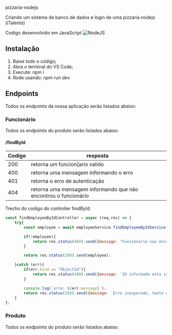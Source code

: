 pizzaria-nodejs

Criando um sistema de banco de dados e login de uma pizzaria nodejs (iTalents)

Codigo desenvolvido em JavaScript
![NodeJS](https://cdn-images-1.medium.com/max/1200/0*MNVJq_8e0SJoqZb5.jpg "NodeJS")

## Instalação

1. Baixe todo o código;
2. Abra o terminal do VS Code;
3. Execute: npm i
4. Rode usando: npm run dev

## Endpoints

Todos os endpoints da nossa aplicação serão listados abaixo:

### Funcionário

Todos os endpoints do produto serão listados abaixo:

#### /findById


| Codigo | resposta                                                          |
| :------- | ------------------------------------------------------------------- |
| 200    | retorna um funcion[ario valido                                    |
| 400    | retorna uma mensagem informando o erro                            |
| 401    | retorna o erro de autenticação                                  |
| 404    | retorna uma mensagem informando que não encontrou o funcionário |


Trecho do codigo do controller findById:

```javascript
const findEmployeeByIdController = async (req,res) => {
    try{
        const employee = await employeeService.findEmployeeByIdService(req.params.id);

        if(!employee){
            return res.status(404).send({message: "Funcionario nao encontrado, tente novamente!"});
        }

        return res.status(200).send(employee);

    }catch (err){
        if(err.kind == "ObjectId"){
            return res.status(400).send({message: `ID informado esta incorreto, tente novamente!`});
        }

        console.log(`erro: ${err.message}`);
        return res.status(500).send({message: `Erro inesperado, tente novamente!`});
    }
};
```

### Produto

Todos os endpoints do produto serão listados abaixo:
